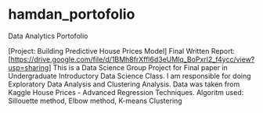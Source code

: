# hamdan_portofolio
Data Analytics Portofolio

[Project: Building Predictive House Prices Model] 
Final Written Report: [https://drive.google.com/file/d/1BMh8frXffl6d3eUMlq_BoPxrI2_f4ycc/view?usp=sharing]
This is a Data Science Group Project for Final paper in Undergraduate Introductory Data Science Class.
I am responsible for doing Exploratory Data Analysis and Clustering Analysis.
Data was taken from Kaggle House Prices - Advanced Regression Techniques.
Algoritm used: Sillouette method, Elbow method, K-means Clustering
